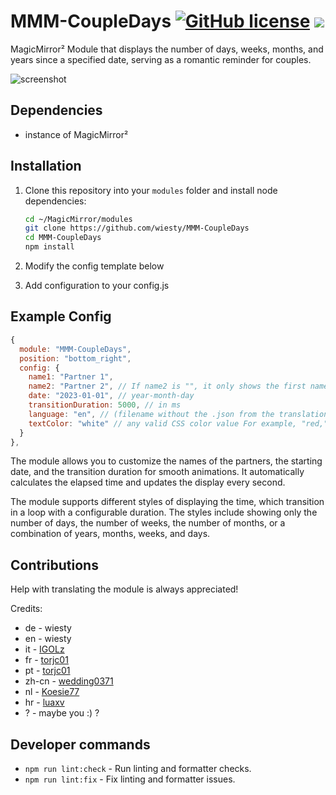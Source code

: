 # MMM-CoupleDays  [![GitHub license](https://img.shields.io/badge/license-MIT-blue.svg)](https://github.com/wiesty/MMM-CoupleDays/raw/master/LICENSE) <img src="https://img.shields.io/badge/Maintained%3F-yes-green.svg"/>
MagicMirror² Module that displays the number of days, weeks, months, and years since a specified date, serving as a romantic reminder for couples.

![screenshot](docs/screenshot.jpg)

## Dependencies

- instance of MagicMirror²

## Installation

1. Clone this repository into your `modules` folder and install node dependencies:

   ```bash
   cd ~/MagicMirror/modules
   git clone https://github.com/wiesty/MMM-CoupleDays
   cd MMM-CoupleDays
   npm install
   ```

2. Modify the config template below
3. Add configuration to your config.js

## Example Config

```js
{
  module: "MMM-CoupleDays",
  position: "bottom_right",
  config: {
    name1: "Partner 1",
    name2: "Partner 2", // If name2 is "", it only shows the first name (for birthday trackers for exmaple)
    date: "2023-01-01", // year-month-day
    transitionDuration: 5000, // in ms
    language: "en", // (filename without the .json from the translations folder)
    textColor: "white" // any valid CSS color value For example, "red," or "#FFA500" (hex color)
  }
},
```

The module allows you to customize the names of the partners, the starting date, and the transition duration for smooth animations. It automatically calculates the elapsed time and updates the display every second.

The module supports different styles of displaying the time, which transition in a loop with a configurable duration. The styles include showing only the number of days, the number of weeks, the number of months, or a combination of years, months, weeks, and days.

## Contributions

Help with translating the module is always appreciated!

Credits:

- de - wiesty
- en - wiesty
- it - [IGOLz](https://github.com/IGOLz)
- fr - [torjc01](https://github.com/torjc01)
- pt - [torjc01](https://github.com/torjc01)
- zh-cn - [wedding0371](https://github.com/wedding0371)
- nl - [Koesie77](https://github.com/Koesie77)
- hr - [luaxv](https://github.com/ubeganov)
- ? - maybe you :) ?

## Developer commands

- `npm run lint:check` - Run linting and formatter checks.
- `npm run lint:fix` - Fix linting and formatter issues.
